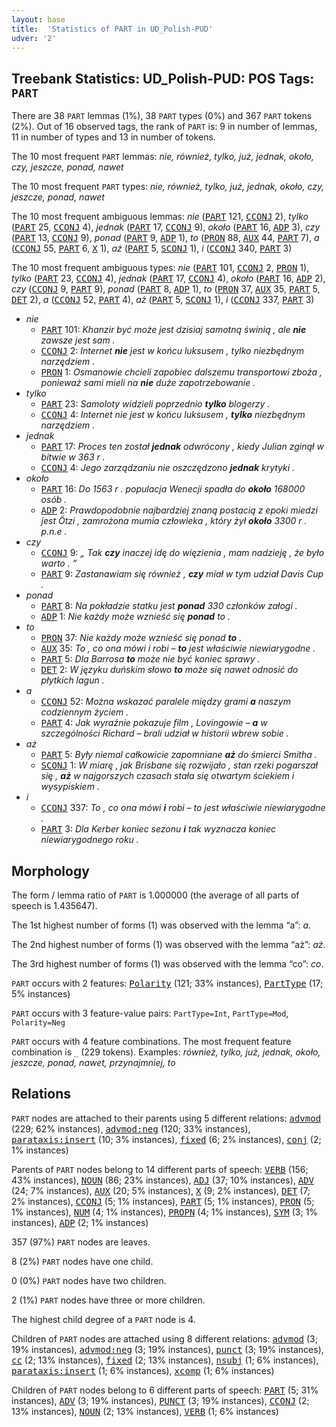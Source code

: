 ```yaml
---
layout: base
title:  'Statistics of PART in UD_Polish-PUD'
udver: '2'
---
```


## Treebank Statistics: UD_Polish-PUD: POS Tags: `PART`

There are 38 `PART` lemmas (1%), 38 `PART` types (0%) and 367 `PART` tokens (2%).
Out of 16 observed tags, the rank of `PART` is: 9 in number of lemmas, 11 in number of types and 13 in number of tokens.

The 10 most frequent `PART` lemmas: <em>nie, również, tylko, już, jednak, około, czy, jeszcze, ponad, nawet</em>

The 10 most frequent `PART` types:  <em>nie, również, tylko, już, jednak, około, czy, jeszcze, ponad, nawet</em>

The 10 most frequent ambiguous lemmas: <em>nie</em> (<tt><a href="pl_pud-pos-PART.html">PART</a></tt> 121, <tt><a href="pl_pud-pos-CCONJ.html">CCONJ</a></tt> 2), <em>tylko</em> (<tt><a href="pl_pud-pos-PART.html">PART</a></tt> 25, <tt><a href="pl_pud-pos-CCONJ.html">CCONJ</a></tt> 4), <em>jednak</em> (<tt><a href="pl_pud-pos-PART.html">PART</a></tt> 17, <tt><a href="pl_pud-pos-CCONJ.html">CCONJ</a></tt> 9), <em>około</em> (<tt><a href="pl_pud-pos-PART.html">PART</a></tt> 16, <tt><a href="pl_pud-pos-ADP.html">ADP</a></tt> 3), <em>czy</em> (<tt><a href="pl_pud-pos-PART.html">PART</a></tt> 13, <tt><a href="pl_pud-pos-CCONJ.html">CCONJ</a></tt> 9), <em>ponad</em> (<tt><a href="pl_pud-pos-PART.html">PART</a></tt> 9, <tt><a href="pl_pud-pos-ADP.html">ADP</a></tt> 1), <em>to</em> (<tt><a href="pl_pud-pos-PRON.html">PRON</a></tt> 88, <tt><a href="pl_pud-pos-AUX.html">AUX</a></tt> 44, <tt><a href="pl_pud-pos-PART.html">PART</a></tt> 7), <em>a</em> (<tt><a href="pl_pud-pos-CCONJ.html">CCONJ</a></tt> 55, <tt><a href="pl_pud-pos-PART.html">PART</a></tt> 6, <tt><a href="pl_pud-pos-X.html">X</a></tt> 1), <em>aż</em> (<tt><a href="pl_pud-pos-PART.html">PART</a></tt> 5, <tt><a href="pl_pud-pos-SCONJ.html">SCONJ</a></tt> 1), <em>i</em> (<tt><a href="pl_pud-pos-CCONJ.html">CCONJ</a></tt> 340, <tt><a href="pl_pud-pos-PART.html">PART</a></tt> 3)

The 10 most frequent ambiguous types:  <em>nie</em> (<tt><a href="pl_pud-pos-PART.html">PART</a></tt> 101, <tt><a href="pl_pud-pos-CCONJ.html">CCONJ</a></tt> 2, <tt><a href="pl_pud-pos-PRON.html">PRON</a></tt> 1), <em>tylko</em> (<tt><a href="pl_pud-pos-PART.html">PART</a></tt> 23, <tt><a href="pl_pud-pos-CCONJ.html">CCONJ</a></tt> 4), <em>jednak</em> (<tt><a href="pl_pud-pos-PART.html">PART</a></tt> 17, <tt><a href="pl_pud-pos-CCONJ.html">CCONJ</a></tt> 4), <em>około</em> (<tt><a href="pl_pud-pos-PART.html">PART</a></tt> 16, <tt><a href="pl_pud-pos-ADP.html">ADP</a></tt> 2), <em>czy</em> (<tt><a href="pl_pud-pos-CCONJ.html">CCONJ</a></tt> 9, <tt><a href="pl_pud-pos-PART.html">PART</a></tt> 9), <em>ponad</em> (<tt><a href="pl_pud-pos-PART.html">PART</a></tt> 8, <tt><a href="pl_pud-pos-ADP.html">ADP</a></tt> 1), <em>to</em> (<tt><a href="pl_pud-pos-PRON.html">PRON</a></tt> 37, <tt><a href="pl_pud-pos-AUX.html">AUX</a></tt> 35, <tt><a href="pl_pud-pos-PART.html">PART</a></tt> 5, <tt><a href="pl_pud-pos-DET.html">DET</a></tt> 2), <em>a</em> (<tt><a href="pl_pud-pos-CCONJ.html">CCONJ</a></tt> 52, <tt><a href="pl_pud-pos-PART.html">PART</a></tt> 4), <em>aż</em> (<tt><a href="pl_pud-pos-PART.html">PART</a></tt> 5, <tt><a href="pl_pud-pos-SCONJ.html">SCONJ</a></tt> 1), <em>i</em> (<tt><a href="pl_pud-pos-CCONJ.html">CCONJ</a></tt> 337, <tt><a href="pl_pud-pos-PART.html">PART</a></tt> 3)


* <em>nie</em>
  * <tt><a href="pl_pud-pos-PART.html">PART</a></tt> 101: <em>Khanzir być może jest dzisiaj samotną świnią , ale <b>nie</b> zawsze jest sam .</em>
  * <tt><a href="pl_pud-pos-CCONJ.html">CCONJ</a></tt> 2: <em>Internet <b>nie</b> jest w końcu luksusem , tylko niezbędnym narzędziem .</em>
  * <tt><a href="pl_pud-pos-PRON.html">PRON</a></tt> 1: <em>Osmanowie chcieli zapobiec dalszemu transportowi zboża , ponieważ sami mieli na <b>nie</b> duże zapotrzebowanie .</em>
* <em>tylko</em>
  * <tt><a href="pl_pud-pos-PART.html">PART</a></tt> 23: <em>Samoloty widzieli poprzednio <b>tylko</b> blogerzy .</em>
  * <tt><a href="pl_pud-pos-CCONJ.html">CCONJ</a></tt> 4: <em>Internet nie jest w końcu luksusem , <b>tylko</b> niezbędnym narzędziem .</em>
* <em>jednak</em>
  * <tt><a href="pl_pud-pos-PART.html">PART</a></tt> 17: <em>Proces ten został <b>jednak</b> odwrócony , kiedy Julian zginął w bitwie w 363 r .</em>
  * <tt><a href="pl_pud-pos-CCONJ.html">CCONJ</a></tt> 4: <em>Jego zarządzaniu nie oszczędzono <b>jednak</b> krytyki .</em>
* <em>około</em>
  * <tt><a href="pl_pud-pos-PART.html">PART</a></tt> 16: <em>Do 1563 r . populacja Wenecji spadła do <b>około</b> 168000 osób .</em>
  * <tt><a href="pl_pud-pos-ADP.html">ADP</a></tt> 2: <em>Prawdopodobnie najbardziej znaną postacią z epoki miedzi jest Ötzi , zamrożona mumia człowieka , który żył <b>około</b> 3300 r . p.n.e .</em>
* <em>czy</em>
  * <tt><a href="pl_pud-pos-CCONJ.html">CCONJ</a></tt> 9: <em>„ Tak <b>czy</b> inaczej idę do więzienia , mam nadzieję , że było warto . ”</em>
  * <tt><a href="pl_pud-pos-PART.html">PART</a></tt> 9: <em>Zastanawiam się również , <b>czy</b> miał w tym udział Davis Cup .</em>
* <em>ponad</em>
  * <tt><a href="pl_pud-pos-PART.html">PART</a></tt> 8: <em>Na pokładzie statku jest <b>ponad</b> 330 członków załogi .</em>
  * <tt><a href="pl_pud-pos-ADP.html">ADP</a></tt> 1: <em>Nie każdy może wznieść się <b>ponad</b> to .</em>
* <em>to</em>
  * <tt><a href="pl_pud-pos-PRON.html">PRON</a></tt> 37: <em>Nie każdy może wznieść się ponad <b>to</b> .</em>
  * <tt><a href="pl_pud-pos-AUX.html">AUX</a></tt> 35: <em>To , co ona mówi i robi – <b>to</b> jest właściwie niewiarygodne .</em>
  * <tt><a href="pl_pud-pos-PART.html">PART</a></tt> 5: <em>Dla Barrosa <b>to</b> może nie być koniec sprawy .</em>
  * <tt><a href="pl_pud-pos-DET.html">DET</a></tt> 2: <em>W języku duńskim słowo <b>to</b> może się nawet odnosić do płytkich lagun .</em>
* <em>a</em>
  * <tt><a href="pl_pud-pos-CCONJ.html">CCONJ</a></tt> 52: <em>Można wskazać paralele między grami <b>a</b> naszym codziennym życiem .</em>
  * <tt><a href="pl_pud-pos-PART.html">PART</a></tt> 4: <em>Jak wyraźnie pokazuje film , Lovingowie – <b>a</b> w szczególności Richard – brali udział w historii wbrew sobie .</em>
* <em>aż</em>
  * <tt><a href="pl_pud-pos-PART.html">PART</a></tt> 5: <em>Były niemal całkowicie zapomniane <b>aż</b> do śmierci Smitha .</em>
  * <tt><a href="pl_pud-pos-SCONJ.html">SCONJ</a></tt> 1: <em>W miarę , jak Brisbane się rozwijało , stan rzeki pogarszał się , <b>aż</b> w najgorszych czasach stała się otwartym ściekiem i wysypiskiem .</em>
* <em>i</em>
  * <tt><a href="pl_pud-pos-CCONJ.html">CCONJ</a></tt> 337: <em>To , co ona mówi <b>i</b> robi – to jest właściwie niewiarygodne .</em>
  * <tt><a href="pl_pud-pos-PART.html">PART</a></tt> 3: <em>Dla Kerber koniec sezonu <b>i</b> tak wyznacza koniec niewiarygodnego roku .</em>

## Morphology

The form / lemma ratio of `PART` is 1.000000 (the average of all parts of speech is 1.435647).

The 1st highest number of forms (1) was observed with the lemma “a”: <em>a</em>.

The 2nd highest number of forms (1) was observed with the lemma “aż”: <em>aż</em>.

The 3rd highest number of forms (1) was observed with the lemma “co”: <em>co</em>.

`PART` occurs with 2 features: <tt><a href="pl_pud-feat-Polarity.html">Polarity</a></tt> (121; 33% instances), <tt><a href="pl_pud-feat-PartType.html">PartType</a></tt> (17; 5% instances)

`PART` occurs with 3 feature-value pairs: `PartType=Int`, `PartType=Mod`, `Polarity=Neg`

`PART` occurs with 4 feature combinations.
The most frequent feature combination is `_` (229 tokens).
Examples: <em>również, tylko, już, jednak, około, jeszcze, ponad, nawet, przynajmniej, to</em>


## Relations

`PART` nodes are attached to their parents using 5 different relations: <tt><a href="pl_pud-dep-advmod.html">advmod</a></tt> (229; 62% instances), <tt><a href="pl_pud-dep-advmod-neg.html">advmod:neg</a></tt> (120; 33% instances), <tt><a href="pl_pud-dep-parataxis-insert.html">parataxis:insert</a></tt> (10; 3% instances), <tt><a href="pl_pud-dep-fixed.html">fixed</a></tt> (6; 2% instances), <tt><a href="pl_pud-dep-conj.html">conj</a></tt> (2; 1% instances)

Parents of `PART` nodes belong to 14 different parts of speech: <tt><a href="pl_pud-pos-VERB.html">VERB</a></tt> (156; 43% instances), <tt><a href="pl_pud-pos-NOUN.html">NOUN</a></tt> (86; 23% instances), <tt><a href="pl_pud-pos-ADJ.html">ADJ</a></tt> (37; 10% instances), <tt><a href="pl_pud-pos-ADV.html">ADV</a></tt> (24; 7% instances), <tt><a href="pl_pud-pos-AUX.html">AUX</a></tt> (20; 5% instances), <tt><a href="pl_pud-pos-X.html">X</a></tt> (9; 2% instances), <tt><a href="pl_pud-pos-DET.html">DET</a></tt> (7; 2% instances), <tt><a href="pl_pud-pos-CCONJ.html">CCONJ</a></tt> (5; 1% instances), <tt><a href="pl_pud-pos-PART.html">PART</a></tt> (5; 1% instances), <tt><a href="pl_pud-pos-PRON.html">PRON</a></tt> (5; 1% instances), <tt><a href="pl_pud-pos-NUM.html">NUM</a></tt> (4; 1% instances), <tt><a href="pl_pud-pos-PROPN.html">PROPN</a></tt> (4; 1% instances), <tt><a href="pl_pud-pos-SYM.html">SYM</a></tt> (3; 1% instances), <tt><a href="pl_pud-pos-ADP.html">ADP</a></tt> (2; 1% instances)

357 (97%) `PART` nodes are leaves.

8 (2%) `PART` nodes have one child.

0 (0%) `PART` nodes have two children.

2 (1%) `PART` nodes have three or more children.

The highest child degree of a `PART` node is 4.

Children of `PART` nodes are attached using 8 different relations: <tt><a href="pl_pud-dep-advmod.html">advmod</a></tt> (3; 19% instances), <tt><a href="pl_pud-dep-advmod-neg.html">advmod:neg</a></tt> (3; 19% instances), <tt><a href="pl_pud-dep-punct.html">punct</a></tt> (3; 19% instances), <tt><a href="pl_pud-dep-cc.html">cc</a></tt> (2; 13% instances), <tt><a href="pl_pud-dep-fixed.html">fixed</a></tt> (2; 13% instances), <tt><a href="pl_pud-dep-nsubj.html">nsubj</a></tt> (1; 6% instances), <tt><a href="pl_pud-dep-parataxis-insert.html">parataxis:insert</a></tt> (1; 6% instances), <tt><a href="pl_pud-dep-xcomp.html">xcomp</a></tt> (1; 6% instances)

Children of `PART` nodes belong to 6 different parts of speech: <tt><a href="pl_pud-pos-PART.html">PART</a></tt> (5; 31% instances), <tt><a href="pl_pud-pos-ADV.html">ADV</a></tt> (3; 19% instances), <tt><a href="pl_pud-pos-PUNCT.html">PUNCT</a></tt> (3; 19% instances), <tt><a href="pl_pud-pos-CCONJ.html">CCONJ</a></tt> (2; 13% instances), <tt><a href="pl_pud-pos-NOUN.html">NOUN</a></tt> (2; 13% instances), <tt><a href="pl_pud-pos-VERB.html">VERB</a></tt> (1; 6% instances)

